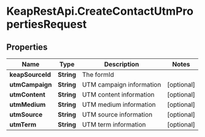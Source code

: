 # KeapRestApi.CreateContactUtmPropertiesRequest

## Properties

Name | Type | Description | Notes
------------ | ------------- | ------------- | -------------
**keapSourceId** | **String** | The formId | 
**utmCampaign** | **String** | UTM campaign information | [optional] 
**utmContent** | **String** | UTM content information | [optional] 
**utmMedium** | **String** | UTM medium information | [optional] 
**utmSource** | **String** | UTM source information | [optional] 
**utmTerm** | **String** | UTM term information | [optional] 


